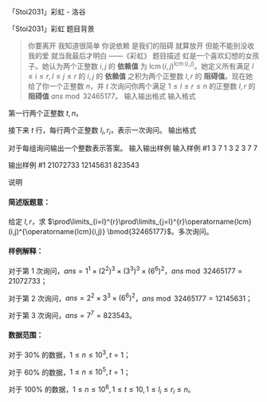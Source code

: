 



「Stoi2031」彩虹 - 洛谷














「Stoi2031」彩虹
题目背景
> 你要离开 我知道很简单 你说依赖 是我们的阻碍 就算放开 但能不能别没收我的爱 就当我最后才明白 ——《彩虹》
题目描述
虹是一个喜欢幻想的女孩子。她认为两个正整数 $i,j$ 的 **依赖值** 为 $\operatorname{lcm}(i,j)^{\operatorname{lcm}(i,j)}$。她定义所有满足 $l \le i \le r,l \le j \le r$ 的 $i,j$ 的 **依赖值** 之积为两个正整数 $l,r$ 的 **阻碍值**。现在她给了你一个正整数 $n$，并 $t$ 次询问你两个满足 $1 \le l \le r \le n$ 的正整数 $l,r$ 的 **阻碍值** $ans\bmod{32465177}$。
输入输出格式
输入格式

第一行两个正整数 $t,n$。

接下来 $t$ 行，每行两个正整数 $l_i,r_i$，表示一次询问。
输出格式

对于每组询问输出一个整数表示答案。
输入输出样例
输入样例 #1
3 7
1 3
2 3
7 7

输出样例 #1
21072733
12145631
823543

说明
#### 简述版题意：

给定 $l,r$，求 $\prod\limits_{i=l}^{r}\prod\limits_{j=l}^{r}\operatorname{lcm}(i,j)^{\operatorname{lcm}(i,j)} \bmod{32465177}$。多次询问。

#### 样例解释：

对于第 $1$ 次询问，$ans=1^1 \times (2^2)^3 \times (3^3)^3 \times (6^6)^2$，$ans \bmod{32465177}=21072733$；

对于第 $2$ 次询问，$ans=2^2 \times 3^3 \times (6^6)^2$，$ans \bmod{32465177}=12145631$；

对于第 $3$ 次询问，$ans=7^7=823543$。

#### 数据范围：

对于 $30\%$ 的数据，$1 \le n \le 10^3,t=1$；

对于 $60\%$ 的数据，$1 \le n \le 10^5,t=1$；

对于 $100\%$ 的数据，$1 \le n \le 10^6,1 \le t \le 10,1 \le l_i \le r_i \le n$。






